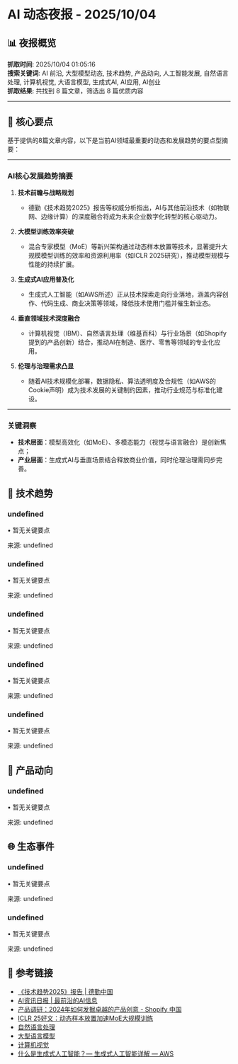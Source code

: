 # AI 动态夜报 - 2025/10/04

## 📊 夜报概览

**抓取时间**: 2025/10/04 01:05:16  
**搜索关键词**: AI 前沿, 大型模型动态, 技术趋势, 产品动向, 人工智能发展, 自然语言处理, 计算机视觉, 大语言模型, 生成式AI, AI应用, AI创业  
**抓取结果**: 共找到 8 篇文章，筛选出 8 篇优质内容

---

## 🎯 核心要点

基于提供的8篇文章内容，以下是当前AI领域最重要的动态和发展趋势的要点型摘要：

---

### **AI核心发展趋势摘要**
1. **技术前瞻与战略规划**  
   - 德勤《技术趋势2025》报告等权威分析指出，AI与其他前沿技术（如物联网、边缘计算）的深度融合将成为未来企业数字化转型的核心驱动力。

2. **大模型训练效率突破**  
   - 混合专家模型（MoE）等新兴架构通过动态样本放置等技术，显著提升大规模模型训练的效率和资源利用率（如ICLR 2025研究），推动模型规模与性能的持续扩展。

3. **生成式AI应用普及化**  
   - 生成式人工智能（如AWS所述）正从技术探索走向行业落地，涵盖内容创作、代码生成、商业决策等领域，降低技术使用门槛并催生新业态。

4. **垂直领域技术深度融合**  
   - 计算机视觉（IBM）、自然语言处理（维基百科）与行业场景（如Shopify提到的产品创新）结合，推动AI在制造、医疗、零售等领域的专业化应用。

5. **伦理与治理需求凸显**  
   - 随着AI技术规模化部署，数据隐私、算法透明度及合规性（如AWS的Cookie声明）成为技术发展的关键制约因素，推动行业规范与标准化建设。

---

### **关键洞察**
- **技术层面**：模型高效化（如MoE）、多模态能力（视觉与语言融合）是创新焦点；  
- **产业层面**：生成式AI与垂直场景结合释放商业价值，同时伦理治理需同步完善。

## 🔬 技术趋势

### undefined

• 暂无关键要点

来源: undefined

### undefined

• 暂无关键要点

来源: undefined

### undefined

• 暂无关键要点

来源: undefined

### undefined

• 暂无关键要点

来源: undefined

### undefined

• 暂无关键要点

来源: undefined


## 🚀 产品动向

### undefined

• 暂无关键要点

来源: undefined


## 🌐 生态事件

### undefined

• 暂无关键要点

来源: undefined

### undefined

• 暂无关键要点

来源: undefined


## 🔗 参考链接

- [《技术趋势2025》报告 | 德勤中国](https://www.deloitte.com/cn/zh/Industries/technology/perspectives/tech-trends-2025.html)
- [AI资讯日报 | 最前沿的AI信息](https://gorden-sun.notion.site/527689cd2b294e60912f040095e803c5?v=4f6cc12006c94f47aee4dc909511aeb5)
- [产品调研：2024年如何发掘卓越的产品创意 - Shopify 中国](https://www.shopify.com/zh/blog/product-research)
- [ICLR 25好文：动态样本放置加速MoE大规模训练](https://zhuanlan.zhihu.com/p/1899634037368264695)
- [自然语言处理](https://zh.wikipedia.org/zh-hans/%E8%87%AA%E7%84%B6%E8%AF%AD%E8%A8%80%E5%A4%84%E7%90%86)
- [大型语言模型](https://zh.wikipedia.org/zh-hans/%E5%A4%A7%E5%9E%8B%E8%AF%AD%E8%A8%80%E6%A8%A1%E5%9E%8B)
- [计算机视觉](https://www.ibm.com/cn-zh/think/topics/computer-vision)
- [什么是生成式人工智能？— 生成式人工智能详解 — AWS](https://aws.amazon.com/cn/what-is/generative-ai/)
